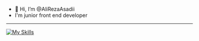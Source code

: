 - 👋 Hi, I’m @AliRezaAsadii
- I'm junior front end developer

- ---
[![My Skills](https://skillicons.dev/icons?i=js,html,css,sass,tailwind,react,node)](https://skillicons.dev)

<!---
alirezaAsadii/alirezaAsadii is a ✨ special ✨ repository because its `README.md` (this file) appears on your GitHub profile.
You can click the Preview link to take a look at your changes.
--->
